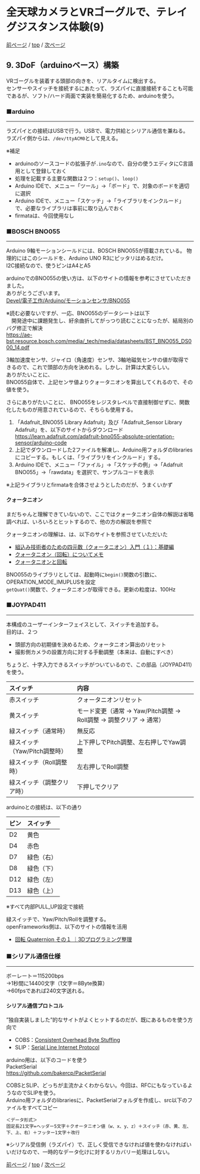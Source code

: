# 全天球カメラとVRゴーグルで、テレイグジスタンス体験(9)

[前ページ](./vr360.md) / [top](./top.md) / [次ページ](./goggles.md)  

## 9. 3DoF（arduinoベース）構築  

VRゴーグルを装着する頭部の向きを、リアルタイムに検出する。  
センサーやスイッチを接続するにあたって、ラズパイに直接接続することも可能であるが、ソフト/ハード両面で実装を簡易化するため、arduinoを使う。  

### ■arduino  
---
ラズパイとの接続はUSBで行う。USBで、電力供給とシリアル通信を兼ねる。  
ラズパイ側からは、`/dev/ttyACM0`として見える。

※補足  
* arduinoのソースコードの拡張子が`.ino`なので、自分の使うエディタにC言語用として登録しておく  
* 処理を記載する主要な関数は２つ：`setup()`、`loop()`  
* Arduino IDEで、メニュー「ツール」→「ボード」で、対象のボードを適切に選択  
* Arduino IDEで、メニュー「スケッチ」→「ライブラリをインクルード」で、必要なライブラリは事前に取り込んでおく  
* firmataは、今回使用なし  

### ■BOSCH BNO055  
---
Arduino 9軸モーションシールドには、BOSCH BNO055が搭載されている。
物理的にはこのシールドを、Arduino UNO R3にピッタリはめるだけ。  
I2C接続なので、使うピンはA4とA5  

arduinoでのBNO055の使い方は、以下のサイトの情報を参考にさせていただきました。  
ありがとうございます。  
[Devel/電子工作/Arduino/モーションセンサ/BNO055](https://cubic9.com/Devel/)

※読む必要ないですが、一応、BNO055のデータシートは以下  
　開発途中に課題発生し、紆余曲折してがっつり読むことになったが、結局別のバグ修正で解決  
<https://ae-bst.resource.bosch.com/media/_tech/media/datasheets/BST_BNO055_DS000_14.pdf>  

3軸加速度センサ、ジャイロ（角速度）センサ、3軸地磁気センサの値が取得できるので、これで頭部の方向を決めれる。しかし、計算は大変らしい。  
ありがたいことに、  
BNO055自体で、上記センサ値よりクォータニオンを算出してくれるので、その値を使う。  

さらにありがたいことに、
BNO055をレジスタレベルで直接制御せずに、関数化したものが用意されているので、そちらも使用する。

1. 「Adafruit_BNO055 Library Adafruit」及び「Adafruit_Sensor Library	Adafruit」を、以下のサイトからダウンロード  
    <https://learn.adafruit.com/adafruit-bno055-absolute-orientation-sensor/arduino-code>  
2. 上記でダウンロードした2ファイルを解凍し、Arduino用フォルダのlibrariesにコピーする。もしくは、「ライブラリをインクルード」する。
3. Arduino IDEで、メニュー「ファイル」→「スケッチの例」→「Adafruit BNO055」→「rawdata」を選択で、サンプルコードを表示

※上記ライブラリとfirmataを合体させようとしたのだが、うまくいかず  

#### クォータニオン

まだちゃんと理解できていないので、ここではクォータニオン自体の解説は省略  
調べれば、いろいろとヒットするので、他の方の解説を参照で  

クォータニオンの理解は、は、以下のサイトを参照させていただいた  
* [組込み技術者のための四元数（クォータニオン）入門（１）：基礎編](https://kumadasu.com/2017/09/20/%E7%B5%84%E8%BE%BC%E3%81%BF%E6%8A%80%E8%A1%93%E8%80%85%E3%81%AE%E3%81%9F%E3%82%81%E3%81%AE%E5%9B%9B%E5%85%83%E6%95%B0%EF%BC%88%E3%82%AF%E3%82%A9%E3%83%BC%E3%82%BF%E3%83%8B%E3%82%AA%E3%83%B3%EF%BC%89/)  
* [クォータニオン（回転）についてメモ](http://edom18.hateblo.jp/entry/2018/06/25/084023)  
* [クォータニオンと回転](https://www.f-sp.com/entry/2017/06/30/221124)  


BNO055のライブラリとしては、起動時に`begin()`関数の引数に、OPERATION_MODE_IMUPLUSを設定  
`getQuat()`関数で、クォータニオンが取得できる。更新の粒度は、100Hz  

### ■JOYPAD411  
---

本構成のユーザーインターフェイスとして、スイッチを追加する。  
目的は、２つ  
* 頭部方向の初期値を決めるため、クォータニオン算出のリセット  
* 撮影側カメラの設置方向に対する手動調整（本来は、自動にすべき）  

ちょうど、十字入力できるスイッチがついているので、この部品（JOYPAD411）を使う。  

|スイッチ|内容|  
|:---|:---|  
|赤スイッチ|クォータニオンリセット|  
|黄スイッチ|モード変更（通常 → Yaw/Pitch調整 → Roll調整 → 調整クリア → 通常）|  
|緑スイッチ（通常時）|無反応|  
|緑スイッチ（Yaw/Pitch調整時）|上下押しでPitch調整、左右押しでYaw調整|  
|緑スイッチ（Roll調整時）|左右押しでRoll調整|  
|緑スイッチ（調整クリア時）|下押しでクリア|  

arduinoとの接続は、以下の通り  

|ピン|スイッチ|  
|:---|:---|  
|D2|黄色|  
|D4|赤色|  
|D7|緑色（右）|  
|D8|緑色（下）|  
|D12|緑色（左）|  
|D13|緑色（上）|  

※すべて内部PULL_UP設定で接続  

緑スイッチで、Yaw/Pitch/Rollを調整する。  
openFrameworks側は、以下のサイトの情報を活用  
* [回転 Quaternion その１ ｜3Dプログラミング整理](http://studio23c.hatenadiary.jp/entry/%3Fp%3D664)  

### ■シリアル通信仕様  
---

ボーレート＝115200bps  
→1秒間に14400文字（1文字＝8Byte換算）  
→60fpsであれば240文字送れる。  

#### シリアル通信プロトコル  
”独自実装しました”的なサイトがよくヒットするのだが、既にあるものを使う方向で  
* COBS：[Consistent Overhead Byte Stuffing](https://en.wikipedia.org/wiki/Consistent_Overhead_Byte_Stuffing)
* SLIP：[Serial Line Internet Protocol](https://en.wikipedia.org/wiki/Serial_Line_Internet_Protocol)

arduino用は、以下のコードを使う  
PacketSerial  
https://github.com/bakercp/PacketSerial  

COBSとSLIP、どっちが主流かよくわからない。今回は、RFCにもなっているようなのでSLIPを使う。  
Arduino用フォルダのlibrariesに、PacketSerialフォルダを作成し、src以下のファイルをすべてコピー  

```
＜データ形式＞
固定長21文字=ヘッダー5文字＋クオータニオン値（w、x、y、z）＋スイッチ（赤、黄、左、下、上、右）＋フッター1文字＋改行  
```

※シリアル受信側（ラズパイ）で、正しく受信できなければ値を使わなければいいだけなので、一時的なデータ化けに対するリカバリー処理はしない。  

[前ページ](./vr360.md) / [top](./top.md) / [次ページ](./goggles.md)  
